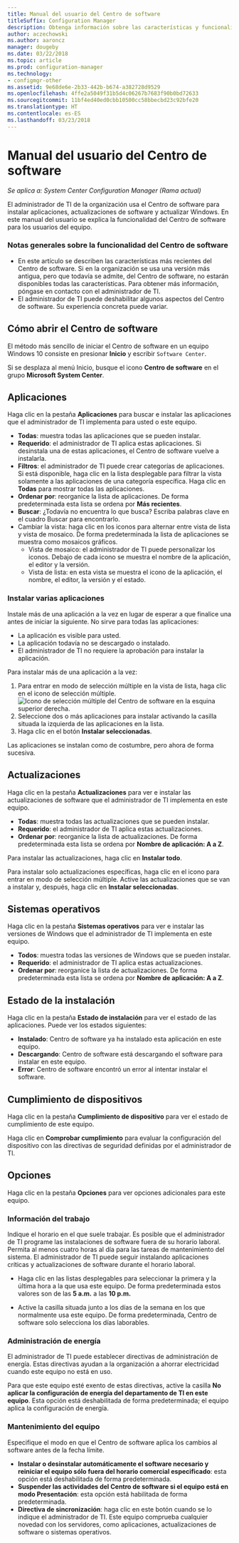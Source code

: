 ```yaml
---
title: Manual del usuario del Centro de software
titleSuffix: Configuration Manager
description: Obtenga información sobre las características y funcionalidad del Centro de software
author: aczechowski
ms.author: aaroncz
manager: dougeby
ms.date: 03/22/2018
ms.topic: article
ms.prod: configuration-manager
ms.technology:
- configmgr-other
ms.assetid: 9e68de6e-2b33-442b-b674-a382728d9529
ms.openlocfilehash: 4ffe2a5049f31b5d4c06267b7683f90b0bd72633
ms.sourcegitcommit: 11bf4ed40ed0cbb10500cc58bbecbd23c92bfe20
ms.translationtype: HT
ms.contentlocale: es-ES
ms.lasthandoff: 03/23/2018
---
```

# <a name="software-center-user-guide"></a>Manual del usuario del Centro de software

*Se aplica a: System Center Configuration Manager (Rama actual)*

El administrador de TI de la organización usa el Centro de software para instalar aplicaciones, actualizaciones de software y actualizar Windows. En este manual del usuario se explica la funcionalidad del Centro de software para los usuarios del equipo.

### <a name="general-notes-about-software-center-functionality"></a>Notas generales sobre la funcionalidad del Centro de software
- En este artículo se describen las características más recientes del Centro de software. Si en la organización se usa una versión más antigua, pero que todavía se admite, del Centro de software, no estarán disponibles todas las características. Para obtener más información, póngase en contacto con el administrador de TI.
- El administrador de TI puede deshabilitar algunos aspectos del Centro de software. Su experiencia concreta puede variar.
<!-- - Your IT admin may change the color of Software Center, and add your organization's logo. The images in this article show the default experience. -->



## <a name="how-to-open-software-center"></a>Cómo abrir el Centro de software

El método más sencillo de iniciar el Centro de software en un equipo Windows 10 consiste en presionar **Inicio** y escribir `Software Center`. 

Si se desplaza al menú Inicio, busque el icono **Centro de software** en el grupo **Microsoft System Center**.



## <a name="applications"></a>Aplicaciones

Haga clic en la pestaña **Aplicaciones** para buscar e instalar las aplicaciones que el administrador de TI implementa para usted o este equipo.
- **Todas**: muestra todas las aplicaciones que se pueden instalar.
- **Requerido**: el administrador de TI aplica estas aplicaciones. Si desinstala una de estas aplicaciones, el Centro de software vuelve a instalarla.
- **Filtros**: el administrador de TI puede crear categorías de aplicaciones. Si está disponible, haga clic en la lista desplegable para filtrar la vista solamente a las aplicaciones de una categoría específica. Haga clic en **Todas** para mostrar todas las aplicaciones.
- **Ordenar por**: reorganice la lista de aplicaciones. De forma predeterminada esta lista se ordena por **Más recientes**.
- **Buscar**: ¿Todavía no encuentra lo que busca? Escriba palabras clave en el cuadro Buscar para encontrarlo.
-  Cambiar la vista: haga clic en los iconos para alternar entre vista de lista y vista de mosaico. De forma predeterminada la lista de aplicaciones se muestra como mosaicos gráficos. 
    - Vista de mosaico: el administrador de TI puede personalizar los iconos. Debajo de cada icono se muestra el nombre de la aplicación, el editor y la versión. 
    - Vista de lista: en esta vista se muestra el icono de la aplicación, el nombre, el editor, la versión y el estado. 


### <a name="install-multiple-applications"></a>Instalar varias aplicaciones 
<!-- 1357126 -->
Instale más de una aplicación a la vez en lugar de esperar a que finalice una antes de iniciar la siguiente. No sirve para todas las aplicaciones:
- La aplicación es visible para usted.
- La aplicación todavía no se descargado o instalado.
- El administrador de TI no requiere la aprobación para instalar la aplicación.

Para instalar más de una aplicación a la vez:
 1. Para entrar en modo de selección múltiple en la vista de lista, haga clic en el icono de selección múltiple. ![Icono de selección múltiple del Centro de software](media/software-center-multi-select-apps.png) en la esquina superior derecha.
 2. Seleccione dos o más aplicaciones para instalar activando la casilla situada la izquierda de las aplicaciones en la lista.
 3. Haga clic en el botón **Instalar seleccionadas**.

Las aplicaciones se instalan como de costumbre, pero ahora de forma sucesiva.




## <a name="updates"></a>Actualizaciones

Haga clic en la pestaña **Actualizaciones** para ver e instalar las actualizaciones de software que el administrador de TI implementa en este equipo.  
- **Todas**: muestra todas las actualizaciones que se pueden instalar.
- **Requerido**: el administrador de TI aplica estas actualizaciones.
- **Ordenar por**: reorganice la lista de actualizaciones. De forma predeterminada esta lista se ordena por **Nombre de aplicación: A a Z**.

Para instalar las actualizaciones, haga clic en **Instalar todo**.

Para instalar solo actualizaciones específicas, haga clic en el icono para entrar en modo de selección múltiple. Active las actualizaciones que se van a instalar y, después, haga clic en **Instalar seleccionadas**.



## <a name="operating-systems"></a>Sistemas operativos

Haga clic en la pestaña **Sistemas operativos** para ver e instalar las versiones de Windows que el administrador de TI implementa en este equipo.  
- **Todos**: muestra todas las versiones de Windows que se pueden instalar.
- **Requerido**: el administrador de TI aplica estas actualizaciones.
- **Ordenar por**: reorganice la lista de actualizaciones. De forma predeterminada esta lista se ordena por **Nombre de aplicación: A a Z**.



## <a name="installation-status"></a>Estado de la instalación

Haga clic en la pestaña **Estado de instalación** para ver el estado de las aplicaciones. Puede ver los estados siguientes:
- **Instalado**: Centro de software ya ha instalado esta aplicación en este equipo.
- **Descargando**: Centro de software está descargando el software para instalar en este equipo.
- **Error**: Centro de software encontró un error al intentar instalar el software.



## <a name="device-compliance"></a>Cumplimiento de dispositivos

Haga clic en la pestaña **Cumplimiento de dispositivo** para ver el estado de cumplimiento de este equipo.

Haga clic en **Comprobar cumplimiento** para evaluar la configuración del dispositivo con las directivas de seguridad definidas por el administrador de TI.



## <a name="options"></a>Opciones

Haga clic en la pestaña **Opciones** para ver opciones adicionales para este equipo.

### <a name="work-information"></a>Información del trabajo

Indique el horario en el que suele trabajar. Es posible que el administrador de TI programe las instalaciones de software fuera de su horario laboral. Permita al menos cuatro horas al día para las tareas de mantenimiento del sistema. El administrador de TI puede seguir instalando aplicaciones críticas y actualizaciones de software durante el horario laboral.

- Haga clic en las listas desplegables para seleccionar la primera y la última hora a la que usa este equipo. De forma predeterminada estos valores son de las **5 a.m.** a las **10 p.m.**

- Active la casilla situada junto a los días de la semana en los que normalmente usa este equipo. De forma predeterminada, Centro de software solo selecciona los días laborables.  


### <a name="power-management"></a>Administración de energía

El administrador de TI puede establecer directivas de administración de energía. Estas directivas ayudan a la organización a ahorrar electricidad cuando este equipo no está en uso. 

Para que este equipo esté exento de estas directivas, active la casilla **No aplicar la configuración de energía del departamento de TI en este equipo**. Esta opción está deshabilitada de forma predeterminada; el equipo aplica la configuración de energía. 


### <a name="computer-maintenance"></a>Mantenimiento del equipo

Especifique el modo en que el Centro de software aplica los cambios al software antes de la fecha límite.
- **Instalar o desinstalar automáticamente el software necesario y reiniciar el equipo sólo fuera del horario comercial especificado**: esta opción está deshabilitada de forma predeterminada.
- **Suspender las actividades del Centro de software si el equipo está en modo Presentación**: esta opción está habilitada de forma predeterminada.
- **Directiva de sincronización**: haga clic en este botón cuando se lo indique el administrador de TI. Este equipo comprueba cualquier novedad con los servidores, como aplicaciones, actualizaciones de software o sistemas operativos.

